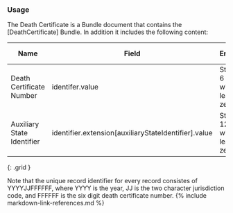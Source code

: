 ### Usage

The Death Certificate is a Bundle document that contains the [DeathCertificate] Bundle.
In addition it includes the following content:


| **Name** |  **Field**   |  **Encoding**  |  **IJE Field Name(s)**  |
| ---------------| ------------------------ | ------------- | ------------------- |
| Death Certificate Number   | identifer.value   | String - 6 digit with leading zeroes  | FILENO |
| Auxiliary State Identifier | identifier.extension[auxiliaryStateIdentifier].value  | String - 12 digits with leading zeroes | AUXNO   |
{: .grid }

Note that the unique record identifier for every record consistes of YYYYJJFFFFFF, where YYYY is the year, JJ is the two character jurisdiction code, and FFFFFF is the six digit death certificate number.
{% include markdown-link-references.md %}
